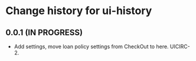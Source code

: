 # Change history for ui-history

## 0.0.1 (IN PROGRESS)

* Add settings, move loan policy settings from CheckOut to here. UICIRC-2.

